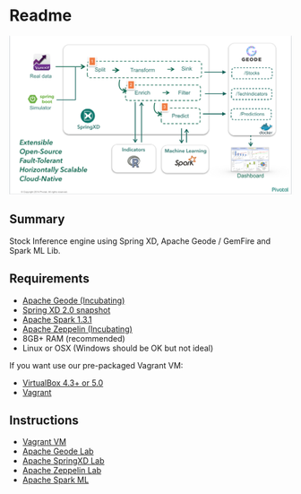 # Readme

![Architecture](StockInference-arch.png)

## Summary

Stock Inference engine using Spring XD, Apache Geode / GemFire and Spark ML Lib.

## Requirements

* [Apache Geode (Incubating)](http://geode.incubator.apache.org/)
* [Spring XD 2.0 snapshot](http://repo.springsource.org/libs-snapshot-local/org/springframework/xd/spring-xd/2.0.0.BUILD-SNAPSHOT/spring-xd-2.0.0.BUILD-20150807.070129-71-dist.zip)
* [Apache Spark 1.3.1](http://spark.apache.org/downloads.html)
* [Apache Zeppelin (Incubating)](http://zeppelin.incubator.apache.org/)
* 8GB+ RAM (recommended)
* Linux or OSX (Windows should be OK but not ideal)

If you want use our pre-packaged Vagrant VM:

* [VirtualBox 4.3+ or 5.0](https://www.virtualbox.org/wiki/Downloads)
* [Vagrant](https://www.vagrantup.com/downloads.html)

## Instructions

* [Vagrant VM](VM.md)
* [Apache Geode Lab](Geode.md)
* [Apache SpringXD Lab](SpringXD.md)
* [Apache Zeppelin Lab](Zeppelin.md)
* [Apache Spark ML](SparkML.md)
